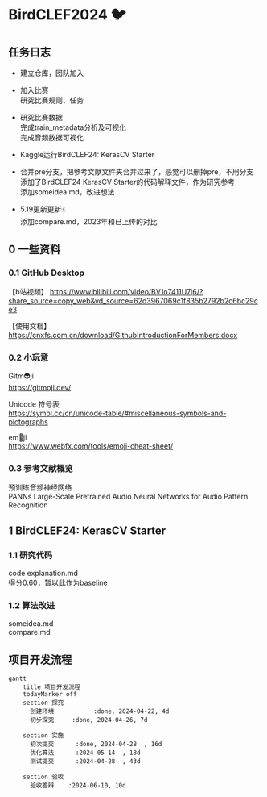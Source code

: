 # BirdCLEF2024 🐦
## 任务日志  

* 建立仓库，团队加入

* 加入比赛  
  研究比赛规则、任务

* 研究比赛数据  
  完成train_metadata分析及可视化  
  完成音频数据可视化

* Kaggle运行BirdCLEF24: KerasCV Starter

* 合并pre分支，把参考文献文件夹合并过来了，感觉可以删掉pre，不用分支  
  添加了BirdCLEF24 KerasCV Starter的代码解释文件，作为研究参考  
  添加someidea.md，改进想法

* 5.19更新更新🀄  
  添加compare.md，2023年和已上传的对比

## 0 一些资料
### 0.1  GitHub Desktop

【b站视频】 https://www.bilibili.com/video/BV1o7411U7j6/?share_source=copy_web&vd_source=62d3967069c1f835b2792b2c6bc29ce3

【使用文档】https://cnxfs.com.cn/download/GithubIntroductionForMembers.docx

### 0.2  小玩意  
Gitm👽️ji  
https://gitmoji.dev/

Unicode 符号表  
https://symbl.cc/cn/unicode-table/#miscellaneous-symbols-and-pictographs

em🙂ji  
https://www.webfx.com/tools/emoji-cheat-sheet/

### 0.3 参考文献概览

预训练音频神经网络  
PANNs Large-Scale Pretrained Audio Neural Networks for Audio Pattern Recognition

## 1 BirdCLEF24: KerasCV Starter
### 1.1 研究代码
code explanation.md  
得分0.60，暂以此作为baseline

### 1.2 算法改进
someidea.md  
compare.md

## 项目开发流程
```mermaid
gantt
    title 项目开发流程
    todayMarker off
    section 探究
      创建环境           :done, 2024-04-22, 4d
      初步探究     :done, 2024-04-26, 7d
   
    section 实施
      初次提交      :done, 2024-04-28  , 16d
      优化算法      :2024-05-14  , 18d
      测试提交      :2024-04-28  , 43d

    section 验收
      验收答辩    :2024-06-10, 10d
```

